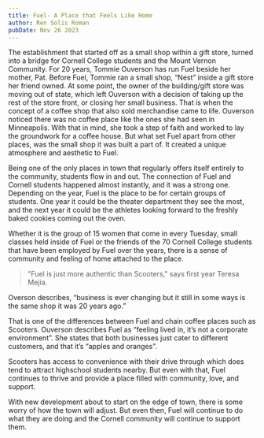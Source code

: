 ```yaml
---
title: Fuel- A Place that Feels Like Home
author: Ren Solis Roman
pubDate: Nov 26 2023
---
```


The establishment that started off as a small shop within a gift store, turned into a bridge for Cornell College students and the Mount Vernon Community. For 20 years, Tommie Ouverson has run Fuel beside her mother, Pat. Before Fuel, Tommie ran a small shop, “Nest” inside a gift store her friend owned. At some point, the owner of the building/gift store was moving out of state, which left Ouverson with a decision of taking up the rest of the store front, or closing her small business. That is when the concept of a coffee shop that also sold merchandise came to life. Ouverson noticed there was no coffee place like the ones she had seen in Minneapolis. With that in mind, she took a step of faith and worked to lay the groundwork for a coffee house. But what set Fuel apart from other places, was the small shop it was built a part of. It created a unique atmosphere and aesthetic to Fuel.

Being one of the only
places in town that regularly offers itself entirely to the community, students flow in and out. The connection of Fuel and Cornell students happened almost instantly, and it was a strong one. Depending on the year, Fuel is the place to be for certain groups of students. One year it could be the theater department they see the most, and the next year it could be the athletes looking forward to the freshly baked cookies coming out the oven.

Whether it is the group of 15 women that come in every Tuesday, small classes held inside of Fuel or the friends of the 70 Cornell College students that have been employed by Fuel over the years, there is a sense of community and feeling of home attached to the place.

> "Fuel is just more authentic than Scooters," says first year Teresa Mejia.

Overson describes, “business is ever changing but it still in some ways is the same shop it was 20 years ago.”

That is one of the differences between Fuel and chain coffee places such as Scooters. Ouverson describes Fuel as “feeling lived in, it’s not a corporate environment”. She states that both businesses just cater to different customers, and that it’s “apples and oranges”.

Scooters has access to convenience with their drive through which does tend to attract highschool students nearby. But even with that, Fuel continues to thrive and provide a place filled with community, love, and support.

With new development about to start on the edge of town, there is some worry of how the town will adjust. But even then, Fuel will continue to do what they are doing and the Cornell community will continue to support them.
